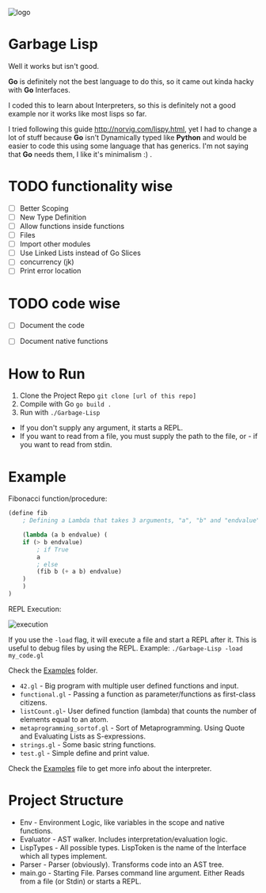![logo](https://i.imgur.com/KGKYp3F.png)


# Garbage Lisp  
Well it works but isn't good.

**Go** is definitely not the best language to do this, so it came out kinda hacky with **Go** Interfaces.

I coded this to learn about Interpreters, so this is definitely not a good example nor it works like most lisps so far.

I tried following this guide http://norvig.com/lispy.html, yet I had to change a lot of stuff because **Go** isn't Dynamically
typed like **Python** and would be easier to code this using some language that has generics. 
I'm not saying that **Go** needs them, I like it's minimalism :) .

# TODO functionality wise
- [ ] Better Scoping
- [ ] New Type Definition
- [ ] Allow functions inside functions
- [ ] Files 
- [ ] Import other modules
- [ ] Use Linked Lists instead of Go Slices
- [ ] concurrency (jk)
- [ ] Print error location

# TODO code wise
- [ ] Document the code
- [ ] Document native functions



# How to Run

1. Clone the Project Repo `git clone [url of this repo]`
2. Compile with Go `go build .`
3. Run with `./Garbage-Lisp`
- If you don't supply any argument, it starts a REPL.
- If you want to read from a file, you must supply the path to the file, or - if you want to read from stdin.


# Example

Fibonacci function/procedure:
```lisp
(define fib 
    ; Defining a Lambda that takes 3 arguments, "a", "b" and "endvalue"

    (lambda (a b endvalue) (
	if (> b endvalue) 
	    ; if True
	    a
	    ; else
	    (fib b (+ a b) endvalue)
	)
    )
)
```


REPL Execution: 

![execution](https://i.imgur.com/9a3uPNn.png)


If you use the `-load` flag, it will execute a file and start a REPL after it. 
This is useful to debug files by using the REPL. Example: `./Garbage-Lisp -load my_code.gl`


Check the [Examples](https://github.com/Gabulhas/Garbage-Lisp/tree/master/examples) folder.
- `42.gl`       - Big program with multiple user defined functions and input.
- `functional.gl` - Passing a function as parameter/functions as first-class citizens.
- `listCount.gl`- User defined function (lambda) that counts the number of elements equal to an atom.
- `metaprogramming_sortof.gl` - Sort of Metaprogramming. Using Quote and Evaluating Lists as S-expressions.
- `strings.gl`  - Some basic string functions.
- `test.gl`     - Simple define and print value.


Check the [Examples](https://github.com/Gabulhas/Garbage-Lisp/tree/master/FUNCTIONS.md) file to get more info about the interpreter.

# Project Structure
- Env       - Environment Logic, like variables in the scope and native functions.
- Evaluator - AST walker. Includes interpretation/evaluation logic.
- LispTypes - All possible types. LispToken is the name of the Interface which all types implement.
- Parser    - Parser (obviously). Transforms code into an AST tree.
- main.go   - Starting File. Parses command line argument. Either Reads from a file (or Stdin) or starts a REPL.
